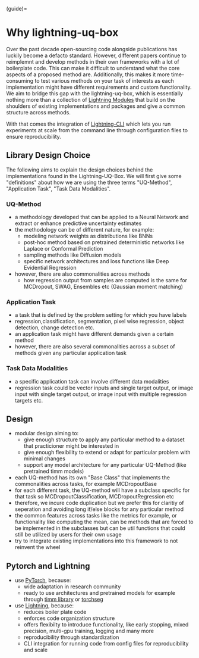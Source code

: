 (guide)=

# Why lightning-uq-box

Over the past decade open-sourcing code alongside publications has luckily become a defacto standard. However, different papers continue to reimplemnt and develop methods in their own frameworks with a lot of boilerplate code. This can make it difficult to understand what the core aspects of a proposed method are. Additionally, this makes it more time-consuming to test various methods on your task of interests as each implementation might have different requirements and custom functionality. We aim to bridge this gap with the lightning-uq-box, which is essentially nothing more than a collection of [Lightning Modules](https://lightning.ai/docs/pytorch/stable/common/lightning_module.html) that build on the shoulders of existing implementations and packages and give a common structure across methods.

With that comes the integration of [Lightning-CLI](https://lightning.ai/docs/pytorch/stable/api/lightning.pytorch.cli.LightningCLI.html) which lets you run experiments at scale from the command line through configuration files to ensure reproducibility. 

## Library Design Choice

The following aims to explain the design choices behind the implementations found in the Lightning-UQ-Box. We will first give some "definitions" about how we are using the three terms "UQ-Method", "Application Task", "Task Data Modalities".


### UQ-Method
- a methodology developed that can be applied to a Neural Network and extract or
  enhance predictive uncertainty estimates
- the methodology can be of different nature, for example:
  - modeling network weights as distributions like BNNs
  - post-hoc method based on pretrained deterministic networks like Laplace or
    Conformal Prediction
  - sampling methods like Diffusion models
  - specific network architectures and loss functions like Deep Evidential
    Regression
- however, there are also commonalities across methods
  - how regression output from samples are computed is the same for MCDropout,
    SWAG, Ensembles etc (Gaussian moment matching)

### Application Task
- a task that is defined by the problem setting for which you have labels
- regression,classification, segmentation, pixel wise regression, object
  detection, change detection etc.
- an application task might have different demands given a certain method
- however, there are also several commonalities across a subset of methods
  given any particular application task

### Task Data Modalities
- a specific application task can involve different data modalities
- regression task could be vector inputs and single target output, or image
  input with single target output, or image input with multiple regression
  targets etc.

## Design

- modular design aiming to:
  - give enough structure to apply any particular method to a
    dataset that practicioner might be interested in
  - give enough flexibility to extend or adapt for particular problem with minimal
    changes
  - support any model architecture for any particular UQ-Method (like pretrained timm models)
- each UQ-method has its own "Base Class" that implements the commonalities across tasks, for example MCDropoutBase
- for each different task, the UQ-method will have a subclass specific for that
  task so MCDropoutClassification, MCDropoutRegression etc
- therefore, we incure code duplication but we prefer this for claritiy of seperation and avoiding long if/else blocks
  for any particular method
- the common features across tasks like the metrics for example, or
  functionality like computing the mean, can be methods that are forced to be
  implemented in the subclasses but can be util functions that could still be utilized by users for their own usage
- try to integrate existing implementations into this framework to not reinvent the wheel

## Pytorch and Lightning
- use [PyTorch](https://pytorch.org/docs/stable/index.html), because:
  - wide adaptation in research community
  - ready to use architectures and pretrained models for example through [timm library](https://github.com/huggingface/pytorch-image-models)
    or [torchseg](https://github.com/isaaccorley/torchseg)
- use [Lightning](https://lightning.ai/docs/pytorch/stable/), because:
  - reduces boiler plate code
  - enforces code organization structure
  - offers flexibilty to introduce functionality, like early stopping, mixed precision, multi-gpu training, logging and many more
  - reproducibility through standardization
  - CLI integration for running code from config files for reproducibility and scale
